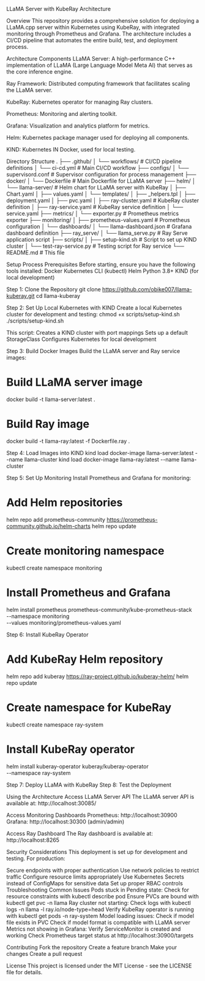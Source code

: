 LLaMA Server with KubeRay Architecture

Overview
This repository provides a comprehensive solution for deploying a LLaMA.cpp server within Kubernetes using KubeRay, with integrated monitoring through Prometheus and Grafana. The architecture includes a CI/CD pipeline that automates the entire build, test, and deployment process.


Architecture Components
LLaMA Server: A high-performance C++ implementation of LLaMA (Large Language Model Meta AI) that serves as the core inference engine.

Ray Framework: Distributed computing framework that facilitates scaling the LLaMA server.

KubeRay: Kubernetes operator for managing Ray clusters.

Prometheus: Monitoring and alerting toolkit.

Grafana: Visualization and analytics platform for metrics.

Helm: Kubernetes package manager used for deploying all components.

KIND: Kubernetes IN Docker, used for local testing.

Directory Structure
.
├── .github/
│   └── workflows/         # CI/CD pipeline definitions
│       └── ci-cd.yml      # Main CI/CD workflow
├── configs/
│   └── supervisord.conf   # Supervisor configuration for process management
├── docker/
│   └── Dockerfile         # Main Dockerfile for LLaMA server
├── helm/
│   └── llama-server/      # Helm chart for LLaMA server with KubeRay
│       ├── Chart.yaml
│       ├── values.yaml
│       └── templates/
│           ├── _helpers.tpl
│           ├── deployment.yaml
│           ├── pvc.yaml
│           ├── ray-cluster.yaml  # KubeRay cluster definition
│           ├── ray-service.yaml  # KubeRay service definition
│           └── service.yaml
├── metrics/
│   └── exporter.py        # Prometheus metrics exporter
├── monitoring/
│   ├── prometheus-values.yaml     # Prometheus configuration
│   └── dashboards/
│       └── llama-dashboard.json   # Grafana dashboard definition
├── ray_serve/
│   └── llama_serve.py     # Ray Serve application script
├── scripts/
│   ├── setup-kind.sh      # Script to set up KIND cluster
│   └── test-ray-service.py  # Testing script for Ray service
└── README.md              # This file

Setup Process
Prerequisites
Before starting, ensure you have the following tools installed:
Docker
Kubernetes CLI (kubectl)
Helm
Python 3.8+
KIND (for local development)

Step 1: Clone the Repository
git clone https://github.com/obike007/llama-kuberay.git
cd llama-kuberay

Step 2: Set Up Local Kubernetes with KIND
Create a local Kubernetes cluster for development and testing:
chmod +x scripts/setup-kind.sh
./scripts/setup-kind.sh

This script:
Creates a KIND cluster with port mappings
Sets up a default StorageClass
Configures Kubernetes for local development

Step 3: Build Docker Images
Build the LLaMA server and Ray service images:
# Build LLaMA server image
docker build -t llama-server:latest .
# Build Ray image
docker build -t llama-ray:latest -f Dockerfile.ray .

Step 4: Load Images into KIND
kind load docker-image llama-server:latest --name llama-cluster
kind load docker-image llama-ray:latest --name llama-cluster

Step 5: Set Up Monitoring
Install Prometheus and Grafana for monitoring:
# Add Helm repositories
helm repo add prometheus-community https://prometheus-community.github.io/helm-charts
helm repo update
# Create monitoring namespace
kubectl create namespace monitoring
# Install Prometheus and Grafana
helm install prometheus prometheus-community/kube-prometheus-stack \
  --namespace monitoring \
  --values monitoring/prometheus-values.yaml

Step 6: Install KubeRay Operator
# Add KubeRay Helm repository
helm repo add kuberay https://ray-project.github.io/kuberay-helm/
helm repo update
# Create namespace for KubeRay
kubectl create namespace ray-system
# Install KubeRay operator
helm install kuberay-operator kuberay/kuberay-operator \
  --namespace ray-system

Step 7: Deploy LLaMA with KubeRay
Step 8: Test the Deployment

Using the Architecture
Access LLaMA Server API
The LLaMA server API is available at:
http://localhost:30085/

Access Monitoring Dashboards
Prometheus: http://localhost:30900
Grafana: http://localhost:30300 (admin/admin)

Access Ray Dashboard
The Ray dashboard is available at:
http://localhost:8265

Security Considerations
This deployment is set up for development and testing. For production:

Secure endpoints with proper authentication
Use network policies to restrict traffic
Configure resource limits appropriately
Use Kubernetes Secrets instead of ConfigMaps for sensitive data
Set up proper RBAC controls
Troubleshooting
Common Issues
Pods stuck in Pending state:
Check for resource constraints with kubectl describe pod <pod-name>
Ensure PVCs are bound with kubectl get pvc -n llama
Ray cluster not starting:
Check logs with kubectl logs -n llama -l ray.io/node-type=head
Verify KubeRay operator is running with kubectl get pods -n ray-system
Model loading issues:
Check if model file exists in PVC
Check if model format is compatible with LLaMA server
Metrics not showing in Grafana:
Verify ServiceMonitor is created and working
Check Prometheus target status at http://localhost:30900/targets

Contributing
Fork the repository
Create a feature branch
Make your changes
Create a pull request

License
This project is licensed under the MIT License - see the LICENSE file for details.
